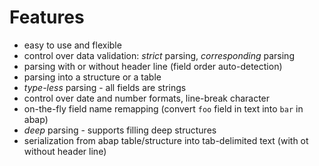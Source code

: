 # Features

- easy to use and flexible
- control over data validation: *strict* parsing, *corresponding* parsing
- parsing with or without header line (field order auto-detection)
- parsing into a structure or a table
- *type-less* parsing - all fields are strings
- control over date and number formats, line-break character
- on-the-fly field name remapping (convert `foo` field in text into `bar` in abap)
- *deep* parsing - supports filling deep structures
- serialization from abap table/structure into tab-delimited text (with ot without header line)
